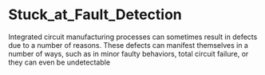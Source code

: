 # Stuck_at_Fault_Detection
 Integrated circuit manufacturing processes can sometimes result in defects due to a number of reasons. These defects can manifest themselves in a number of ways, such as in minor faulty behaviors, total circuit failure, or they can even be undetectable
